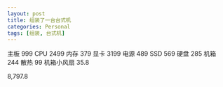 ```yaml
---
layout: post
title: 组装了一台台式机
categories: Personal
tags: [组装, 台式机]
---
```


主板 999
CPU 2499
内存 379
显卡 3199
电源 489
SSD 569
硬盘 285
机箱 244
散热 99
机箱小风扇 35.8

8,797.8
